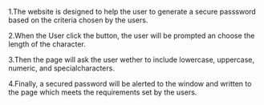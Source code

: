 1.The website is designed to help the user to generate a secure passsword based on the criteria chosen by the users.

2.When the User click the button, the user will be prompted an choose the length of the character.

3.Then the page will ask the user wether to include lowercase, uppercase, numeric, and specialcharacters.

4.Finally, a secured password will be alerted to the window and written to the page which meets the requirements set by the users.


